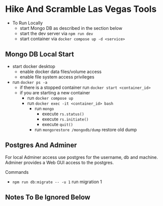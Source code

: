 # Hike And Scramble Las Vegas Tools

- To Run Locally
  - start Mongo DB as described in the section below
  - start the dev server via `npm run dev`
  - start container via `docker compose up -d <service>`

## Mongo DB Local Start

- start docker desktop
  - enable docker data files/volume access
  - enable file system access privileges
- run `docker ps -a`
  - if there is a stopped container run `docker start <container_id>`
  - if you are starting a new container
    - run `docker compose up`
    - run `docker exec -it <container_id> bash`
      - run `mongo`
        - execute `rs.status()`
        - execute `rs.initiate()`
        - execute `quit()`
      - run `mongorestore /mongodb/dump` restore old dump

## Postgres And Adminer

For local Adminer access use postgres for the username, db and machine.
Adminer provides a Web GUI access to the postgres.

Commands

- `npm run db:migrate -- -u 1` run migration 1

## Notes To Be Ignored Below
